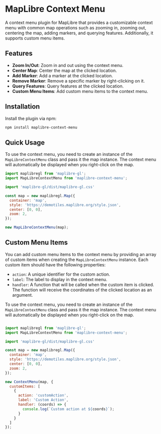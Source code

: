 # MapLibre Context Menu

A context menu plugin for MapLibre that provides a customizable context menu with common map operations such as zooming in, zooming out, centering the map, adding markers, and querying features. Additionally, it supports custom menu items.

## Features

- **Zoom In/Out**: Zoom in and out using the context menu.
- **Center Map**: Center the map at the clicked location.
- **Add Marker**: Add a marker at the clicked location.
- **Remove Marker**: Remove a specific marker by right-clicking on it.
- **Query Features**: Query features at the clicked location.
- **Custom Menu Items**: Add custom menu items to the context menu.

## Installation

Install the plugin via npm:

```sh
npm install maplibre-context-menu
```

<!-- Quick Usage -->

## Quick Usage

To use the context menu, you need to create an instance of the `MapLibreContextMenu` class and pass it the map instance. The context menu will automatically be displayed when you right-click on the map.

```js
import maplibregl from 'maplibre-gl';
import MapLibreContextMenu from 'maplibre-context-menu';

import 'maplibre-gl/dist/maplibre-gl.css'

const map = new maplibregl.Map({
  container: 'map',
  style: 'https://demotiles.maplibre.org/style.json',
  center: [0, 0],
  zoom: 2,
});

new MapLibreContextMenu(map);
```

<!-- Custom Menu Items -->
## Custom Menu Items

You can add custom menu items to the context menu by providing an array of custom items when creating the `MapLibreContextMenu` instance. Each custom item should have the following properties:

- `action`: A unique identifier for the custom action.
- `label`: The label to display in the context menu.
- `handler`: A function that will be called when the custom item is clicked. The function will receive the coordinates of the clicked location as an argument.

To use the context menu, you need to create an instance of the `MapLibreContextMenu` class and pass it the map instance. The context menu will automatically be displayed when you right-click on the map.

```js

import maplibregl from 'maplibre-gl';
import MapLibreContextMenu from 'maplibre-context-menu';

import 'maplibre-gl/dist/maplibre-gl.css'

const map = new maplibregl.Map({
  container: 'map',
  style: 'https://demotiles.maplibre.org/style.json',
  center: [0, 0],
  zoom: 2,
});

new ContextMenu(map, {
  customItems: [
    {
      action: 'customAction',
      label: 'Custom Action',
      handler: (coords) => {
        console.log(`Custom action at ${coords}`);
      }
    }
  ]
});
```

